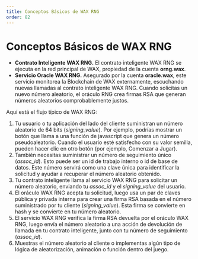 ```yaml
---
title: Conceptos Básicos de WAX RNG
order: 82
---
```


# Conceptos Básicos de WAX RNG

* **Contrato Inteligente WAX RNG.** El contrato inteligente WAX RNG se ejecuta en la red principal de WAX, propiedad de la cuenta **orng.wax**.  
* **Servicio Oracle WAX RNG.** Asegurado por la cuenta **oracle.wax**, este servicio monitorea la Blockchain de WAX externamente, escuchando nuevas llamadas al contrato inteligente WAX RNG. Cuando solicitas un nuevo número aleatorio, el oráculo RNG crea firmas RSA que generan números aleatorios comprobablemente justos.

Aquí está el flujo típico de WAX RNG:

1. Tu usuario o tu aplicación del lado del cliente suministran un número aleatorio de 64 bits (*signing_value*). Por ejemplo, podrías mostrar un botón que llama a una función de javascript que genera un número pseudoaleatorio. Cuando el usuario esté satisfecho con su valor semilla, pueden hacer clic en otro botón (por ejemplo, Comenzar a Jugar).
2. También necesitas suministrar un número de seguimiento único (*assoc_id*). Esto puede ser un id de trabajo interno o id de base de datos. Este número servirá como una clave única para identificar la solicitud y ayudar a recuperar el número aleatorio obtenido.
3. Tu contrato inteligente llama al servicio WAX RNG para solicitar un número aleatorio, enviando tu *assoc_id* y el *signing_value* del usuario.
4. El oráculo WAX RNG acepta tu solicitud, luego usa un par de claves pública y privada interna para crear una firma RSA basada en el número suministrado por tu cliente (*signing_value*). Esta firma se convierte en hash y se convierte en tu número aleatorio.
5. El servicio WAX RNG verifica la firma RSA devuelta por el oráculo WAX RNG, luego envía el número aleatorio a una acción de devolución de llamada en tu contrato inteligente, junto con tu número de seguimiento (*assoc_id*).
6. Muestras el número aleatorio al cliente o implementas algún tipo de lógica de aleatorización, animación o función dentro del juego.
